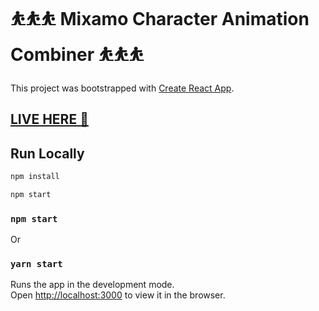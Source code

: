 # ⛹⛹⛹ Mixamo Character Animation Combiner ⛹⛹⛹

This project was bootstrapped with [Create React App](https://github.com/facebook/create-react-app).

## [LIVE HERE 💎](https://nilooy.github.io/mixamo-animation-combiner/)

## Run Locally

```bash
npm install

npm start
```

### `npm start`

Or

### `yarn start`

Runs the app in the development mode.<br />
Open [http://localhost:3000](http://localhost:3000) to view it in the browser.
